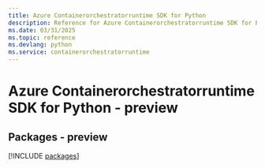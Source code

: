 ```yaml
---
title: Azure Containerorchestratorruntime SDK for Python
description: Reference for Azure Containerorchestratorruntime SDK for Python
ms.date: 03/31/2025
ms.topic: reference
ms.devlang: python
ms.service: containerorchestratorruntime
---
```

# Azure Containerorchestratorruntime SDK for Python - preview
## Packages - preview
[!INCLUDE [packages](containerorchestratorruntime-index.md)]